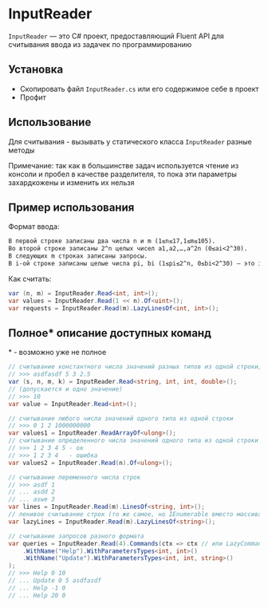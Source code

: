 ﻿# InputReader

`InputReader` — это С# проект, предоставляющий Fluent API для считывания ввода из задачек по программированию

## Установка

- Скопировать файл `InputReader.cs` или его содержимое себе в проект
- Профит

## Использование

Для считывания - вызывать у статического класса `InputReader` разные методы

Примечание: так как в большинстве задач используется чтение из консоли и пробел в качестве разделителя, то пока эти
параметры захардкожены и изменить их нельзя

## Пример использования

Формат ввода:

```markdown
В первой строке записаны два числа n и m (1≤n≤17,1≤m≤105).
Во второй строке записаны 2^n целых чисел a1,a2,…,a^2n (0≤ai<2^30).
В следующих m строках записаны запросы.
В i-ой строке записаны целые числа pi, bi (1≤pi≤2^n, 0≤bi<2^30) — это i-ый запрос.
```

Как считать:

```csharp
var (n, m) = InputReader.Read<int, int>();
var values = InputReader.Read(1 << n).Of<uint>();
var requests = InputReader.Read(m).LazyLinesOf<int, int>();
```

## Полное* описание доступных команд

\* - возможно уже не полное

```csharp
// считывание константного числа значений разных типов из одной строки, например:
// >>> asdfasdf 5 3 2.5
var (s, n, m, k) = InputReader.Read<string, int, int, double>(); 
// (допускается и одно значение)
// >>> 10
var value = InputReader.Read<int>();

// считывание любого числа значений одного типа из одной строки 
// >>> 0 1 2 1000000000
var values1 = InputReader.ReadArrayOf<ulong>();
// считывание определенного числа значений одного типа из одной строки (если их там больше или меньше - ошибка)
// >>> 1 2 3 4 5 - ок
// >>> 1 2 3 4   - ошибка
var values2 = InputReader.Read(n).Of<ulong>();

// считывание переменного числа строк 
// >>> asdf 1
// ... asdd 2
// ... aswe 3
var lines = InputReader.Read(m).LinesOf<string, int>();
// ленивое считывание строк (то же самое, но IEnumerable вместо массива)
var lazyLines = InputReader.Read(m).LazyLinesOf<string>();

// считывание запросов разного формата
var queries = InputReader.Read(4).Commands(ctx => ctx // или LazyCommands вместо Commands
    .WithName("Help").WithParametersTypes<int, int>()
    .WithName("Update").WithParametersTypes<int, int, string>()
);
// >>> Help 0 10
// ... Update 0 5 asdfasdf
// ... Help -1 0
// ... Help 20 0
```

